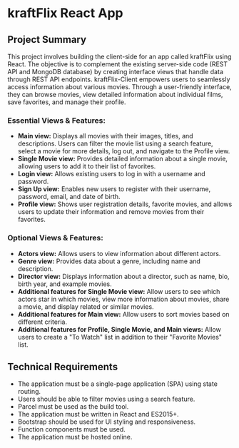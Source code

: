 # kraftFlix React App

## Project Summary

This project involves building the client-side for an app called kraftFlix using React. The objective is to complement the existing server-side code (REST API and MongoDB database) by creating interface views that handle data through REST API endpoints.
kraftFlix-Client empowers users to seamlessly access information about various movies. Through a user-friendly interface, they can browse movies, view detailed information about individual films, save favorites, and manage their profile.

### Essential Views & Features:

- **Main view:** Displays all movies with their images, titles, and descriptions. Users can filter the movie list using a search feature, select a movie for more details, log out, and navigate to the Profile view.
- **Single Movie view:** Provides detailed information about a single movie, allowing users to add it to their list of favorites.
- **Login view:** Allows existing users to log in with a username and password.
- **Sign Up view:** Enables new users to register with their username, password, email, and date of birth.
- **Profile view:** Shows user registration details, favorite movies, and allows users to update their information and remove movies from their favorites.

### Optional Views & Features:

- **Actors view:** Allows users to view information about different actors.
- **Genre view:** Provides data about a genre, including name and description.
- **Director view:** Displays information about a director, such as name, bio, birth year, and example movies.
- **Additional features for Single Movie view:** Allow users to see which actors star in which movies, view more information about movies, share a movie, and display related or similar movies.
- **Additional features for Main view:** Allow users to sort movies based on different criteria.
- **Additional features for Profile, Single Movie, and Main views:** Allow users to create a "To Watch" list in addition to their "Favorite Movies" list.

## Technical Requirements

- The application must be a single-page application (SPA) using state routing.
- Users should be able to filter movies using a search feature.
- Parcel must be used as the build tool.
- The application must be written in React and ES2015+.
- Bootstrap should be used for UI styling and responsiveness.
- Function components must be used.
- The application must be hosted online.
